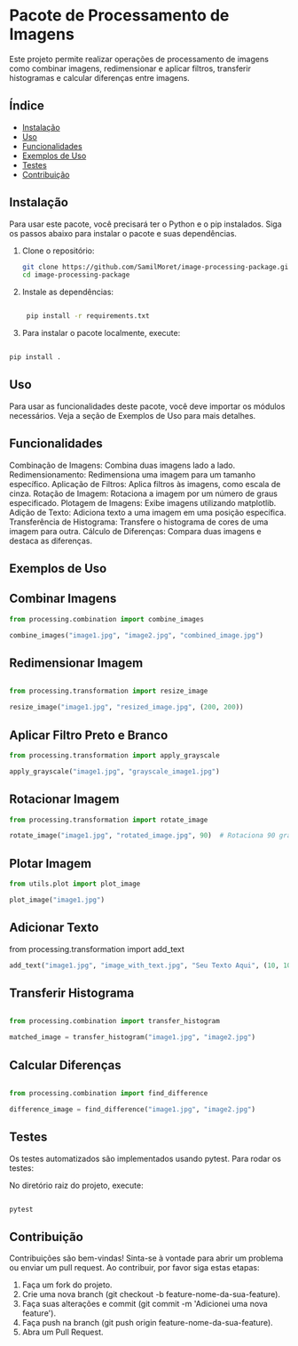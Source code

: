 # Pacote de Processamento de Imagens

Este projeto permite realizar operações de processamento de imagens como combinar imagens, redimensionar e aplicar filtros, transferir histogramas e calcular diferenças entre imagens.

## Índice

- [Instalação](#instalação)
- [Uso](#uso)
- [Funcionalidades](#funcionalidades)
- [Exemplos de Uso](#exemplos-de-uso)
- [Testes](#testes)
- [Contribuição](#contribuição)


## Instalação

Para usar este pacote, você precisará ter o Python e o pip instalados. Siga os passos abaixo para instalar o pacote e suas dependências.

1. Clone o repositório:

   ```bash
   git clone https://github.com/SamilMoret/image-processing-package.git
   cd image-processing-package

   ```
2. Instale as dependências:

   ```bash

    pip install -r requirements.txt

   ```


3. Para instalar o pacote localmente, execute:

```bash

pip install .

```

## Uso

Para usar as funcionalidades deste pacote, você deve importar os módulos necessários. Veja a seção de Exemplos de Uso para mais detalhes.

## Funcionalidades

Combinação de Imagens: Combina duas imagens lado a lado.
Redimensionamento: Redimensiona uma imagem para um tamanho específico.
Aplicação de Filtros: Aplica filtros às imagens, como escala de cinza.
Rotação de Imagem: Rotaciona a imagem por um número de graus especificado.
Plotagem de Imagens: Exibe imagens utilizando matplotlib.
Adição de Texto: Adiciona texto a uma imagem em uma posição específica.
Transferência de Histograma: Transfere o histograma de cores de uma imagem para outra.
Cálculo de Diferenças: Compara duas imagens e destaca as diferenças.

## Exemplos de Uso

## Combinar Imagens

```Python
from processing.combination import combine_images

combine_images("image1.jpg", "image2.jpg", "combined_image.jpg")

```

## Redimensionar Imagem

```python

from processing.transformation import resize_image

resize_image("image1.jpg", "resized_image.jpg", (200, 200))

```

## Aplicar Filtro Preto e Branco

```Python
from processing.transformation import apply_grayscale

apply_grayscale("image1.jpg", "grayscale_image1.jpg")

```

## Rotacionar Imagem

```Python
from processing.transformation import rotate_image

rotate_image("image1.jpg", "rotated_image.jpg", 90)  # Rotaciona 90 graus

```

## Plotar Imagem

```Python
from utils.plot import plot_image

plot_image("image1.jpg")

```
## Adicionar Texto

from processing.transformation import add_text

```python
add_text("image1.jpg", "image_with_text.jpg", "Seu Texto Aqui", (10, 10))

```

## Transferir Histograma

```python

from processing.combination import transfer_histogram

matched_image = transfer_histogram("image1.jpg", "image2.jpg")

```

## Calcular Diferenças

```python

from processing.combination import find_difference

difference_image = find_difference("image1.jpg", "image2.jpg")

```

## Testes
Os testes automatizados são implementados usando pytest. Para rodar os testes:

No diretório raiz do projeto, execute:

```bash

pytest

```

## Contribuição

Contribuições são bem-vindas! Sinta-se à vontade para abrir um problema ou enviar um pull request. Ao contribuir, por favor siga estas etapas:

1. Faça um fork do projeto.
2. Crie uma nova branch (git checkout -b feature-nome-da-sua-feature).
3. Faça suas alterações e commit (git commit -m 'Adicionei uma nova feature').
4. Faça push na branch (git push origin feature-nome-da-sua-feature).
5. Abra um Pull Request.